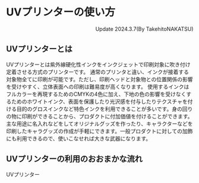 # UVプリンターの使い方
<div style="text-align: right;">
Update 2024.3.7(By TakehitoNAKATSU)
</div>

## UVプリンターとは
UVプリンターとは紫外線硬化性インクをインクジェットで印刷対象に吹き付け定着させる方式のプリンターです。
通常のプリンタと違い、インクが接着する対象物全てに印刷が可能です。ただし、印刷ヘッドと対象物との位置関係の影響を受けやすく、立体表面への印刷は難易度が高くなります。
使用するインクはフルカラーを再現するためのCMYKの4色に加え、下地の色の影響を受けなくするためのホワイトインク、表面を保護したり光沢感を付与したりテクスチャを付ける目的のグロスインクなど特色インクを利用できることが多いです。身の回りの物に印刷ができることから、プロダクトに付加価値を付けることができます。主な用途に名入れなどをしてオリジナルグッズを作ったり、キャラクターなどを印刷したキャラグッズの作成が手軽にできます。一般プロダクトに対しての加飾にも利用できるので、使いこなせれば大きな武器になります。

## UVプリンターの利用のおおまかな流れ
UVプリンター
